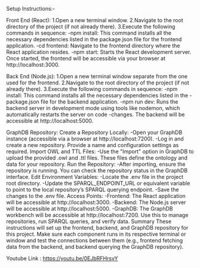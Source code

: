Setup Instructions:-

Front End (React):
1.Open a new terminal window.
2.Navigate to the root directory of the project (if not already there).
3.Execute the following commands in sequence:
-npm install: This command installs all the necessary dependencies listed in the package.json file for the frontend application.
-cd frontend: Navigate to the frontend directory where the React application resides.
-npm start: Starts the React development server. Once started, the frontend will be accessible via your browser at http://localhost:3000.

Back End (Node.js):
1.Open a new terminal window separate from the one used for the frontend.
2.Navigate to the root directory of the project (if not already there).
3.Execute the following commands in sequence:
-npm install: This command installs all the necessary dependencies listed in the
-package.json file for the backend application.
-npm run dev: Runs the backend server in development mode using tools like nodemon, which automatically restarts the server on code -changes. The backend will be accessible at http://localhost:5000.

GraphDB Repository:
Create a Repository Locally:
-Open your GraphDB instance (accessible via a browser at http://localhost:7200).
-Log in and create a new repository. Provide a name and configuration settings as required.
Import OWL and TTL Files:
-Use the "Import" option in GraphDB to upload the provided .owl and .ttl files. These files define the ontology and data for your repository.
Run the Repository:
-After importing, ensure the repository is running. You can check the repository status in the GraphDB interface.
Edit Environment Variables:
-Locate the .env file in the project root directory.
-Update the SPARQL_ENDPOINT_URL or equivalent variable to point to the local repository’s SPARQL querying endpoint.
-Save the changes to the .env file.
Access Points:
-Frontend: The React application will be accessible at http://localhost:3000.
-Backend: The Node.js server will be accessible at http://localhost:5000.
-GraphDB: The GraphDB workbench will be accessible at http://localhost:7200. Use this to manage repositories, run SPARQL queries, and verify data.
Summary
These instructions will set up the frontend, backend, and GraphDB repository for this project. Make sure each component runs in its respective terminal or window and test the connections between them (e.g., 
frontend fetching data from the backend, and backend querying the GraphDB repository).




Youtube Link :
https://youtu.be/0EJbRFHrsvY

